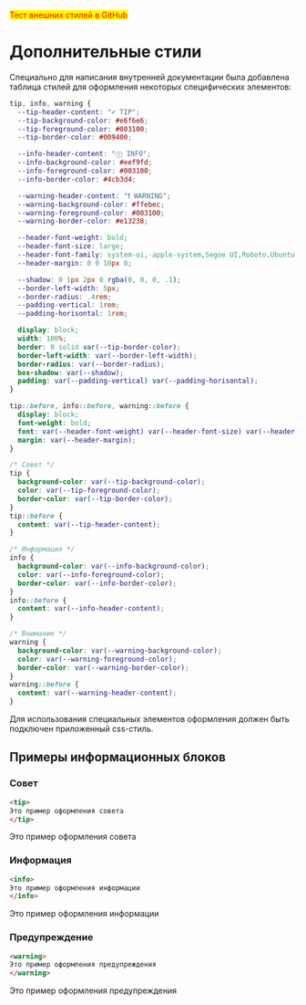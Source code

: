 <style>
mark{
    color: red
}
</style>
<mark>Тест внешних стилей в GitHub</mark>


# Дополнительные стили

Специально для написания внутренней документации была добавлена таблица стилей для оформления некоторых специфических элементов:

```css
tip, info, warning {
  --tip-header-content: "✐ TIP";
  --tip-background-color: #e6f6e6;
  --tip-foreground-color: #003100;
  --tip-border-color: #009400;

  --info-header-content: "Ⓘ INFO";
  --info-background-color: #eef9fd;
  --info-foreground-color: #003100;
  --info-border-color: #4cb3d4;

  --warning-header-content: "❗ WARNING";
  --warning-background-color: #ffebec;
  --warning-foreground-color: #003100;
  --warning-border-color: #e13238;

  --header-font-weight: bold;
  --header-font-size: large;
  --header-font-family: system-ui,-apple-system,Segoe UI,Roboto,Ubuntu,Cantarell,Noto Sans,sans-serif,BlinkMacSystemFont,"Segoe UI",Helvetica,Arial,sans-serif,"Apple Color Emoji","Segoe UI Emoji","Segoe UI Symbol";
  --header-margin: 0 0 10px 0;

  --shadow: 0 1px 2px 0 rgba(0, 0, 0, .1);
  --border-left-width: 5px;
  --border-radius: .4rem;
  --padding-vertical: 1rem;
  --padding-horisontal: 1rem;

  display: block;
  width: 100%;
  border: 0 solid var(--tip-border-color);
  border-left-width: var(--border-left-width);
  border-radius: var(--border-radius);
  box-shadow: var(--shadow);
  padding: var(--padding-vertical) var(--padding-horisontal);
}

tip::before, info::before, warning::before {
  display: block;
  font-weight: bold;
  font: var(--header-font-weight) var(--header-font-size) var(--header-font-family);
  margin: var(--header-margin);
}

/* Совет */
tip {
  background-color: var(--tip-background-color);
  color: var(--tip-foreground-color);
  border-color: var(--tip-border-color);
}
tip::before {
  content: var(--tip-header-content);
}

/* Информация */
info {
  background-color: var(--info-background-color);
  color: var(--info-foreground-color);
  border-color: var(--info-border-color);
}
info::before {
  content: var(--info-header-content);
}

/* Внимание */
warning {
  background-color: var(--warning-background-color);
  color: var(--warning-foreground-color);
  border-color: var(--warning-border-color);
}
warning::before {
  content: var(--warning-header-content);
}
```

Для использования специальных элементов оформления должен быть подключен приложенный css-стиль.

## Примеры информационных блоков

### Совет
```html
<tip>
Это пример оформления совета
</tip>
```

<tip>
Это пример оформления совета
</tip>

### Информация
```html
<info>
Это пример оформления информации
</info>
```

<info>
Это пример оформления информации
</info>

### Предупреждение
```html
<warning>
Это пример оформления предупреждения
</warning>
```

<warning>
Это пример оформления предупреждения
</warning>

